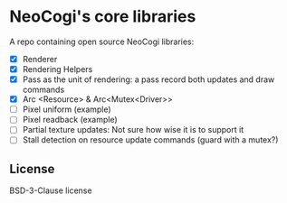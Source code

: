 # NeoCogi's core libraries

A repo containing open source NeoCogi libraries:

- [x] Renderer
- [x] Rendering Helpers
- [x] Pass as the unit of rendering: a pass record both updates and draw commands
- [x] Arc \<Resource\> & Arc\<Mutex\<Driver\>\>
- [ ] Pixel uniform (example)
- [ ] Pixel readback (example)
- [ ] Partial texture updates: Not sure how wise it is to support it
- [ ] Stall detection on resource update commands (guard with a mutex?)

## License

BSD-3-Clause license
